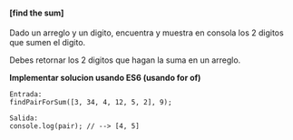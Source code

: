 #### [find the sum]

Dado un arreglo y un digito, encuentra y muestra en consola los 2 digitos que sumen el digito.

Debes retornar los 2 digitos que hagan la suma en un arreglo.

**Implementar solucion usando ES6 (usando for of)**

```
Entrada:
findPairForSum([3, 34, 4, 12, 5, 2], 9);

Salida:
console.log(pair); // --> [4, 5]
```
